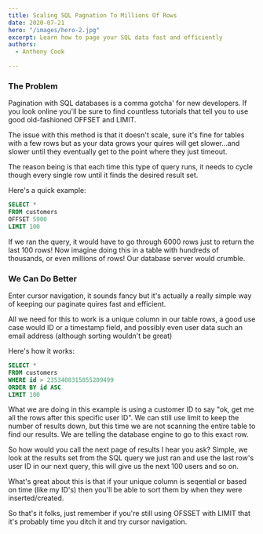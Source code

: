 ```yaml
---
title: Scaling SQL Pagnation To Millions Of Rows
date: 2020-07-21
hero: "/images/hero-2.jpg"
excerpt: Learn how to page your SQL data fast and efficiently
authors:
  - Anthony Cook

---
```

### The Problem

Pagination with SQL databases is a comma gotcha' for new developers. If you look online you'll be sure to find countless tutorials that tell you to use good old-fashioned OFFSET and LIMIT.

The issue with this method is that it doesn't scale, sure it's fine for tables with a few rows but as your data grows your quires will get slower...and slower until they eventually get to the point where they just timeout.

The reason being is that each time this type of query runs, it needs to cycle though every single row until it finds the desired result set.

Here's a quick example:

```sql
SELECT *
FROM customers
OFFSET 5900
LIMIT 100 
```

If we ran the query, it would have to go through 6000 rows just to return the last 100 rows! Now imagine doing this in a table with hundreds of thousands, or even millions of rows! Our database server would crumble.

### We Can Do Better
Enter cursor navigation, it sounds fancy but it's actually a really simple way of keeping our paginate quires fast and efficient.

All we need for this to work is a unique column in our table rows, a good use case would ID or a timestamp field, and possibly even user data such an email address (although sorting wouldn't be great)

Here's how it works:

```sql
SELECT *
FROM customers
WHERE id > 2353408315855209499
ORDER BY id ASC
LIMIT 100
```
What we are doing in this example is using a customer ID to say "ok, get me all the rows after this specific user ID". We can still use limit to keep the number of results down, but this time we are not scanning the entire table to find our results. We are telling the database engine to go to this exact row.

So how would you call the next page of results I hear you ask? Simple, we look at the results set from the SQL query we just ran and use the last row's user ID in our next query, this will give us the next 100 users and so on.

What's great about this is that if your unique column is seqential or based on time (like my ID's) then you'll be able to sort them by when they were inserted/created.

So that's it folks, just remember if you're still using OFSSET with LIMIT that it's probably time you ditch it and try cursor navigation.

